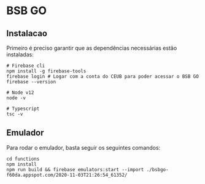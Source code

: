 # BSB GO

## Instalacao
Primeiro é preciso garantir que as dependências necessárias estão instaladas:

``` shell
# Firebase cli
npm install -g firebase-tools
firebase login # Logar com a conta do CEUB para poder acessar o BSB GO
firebase --version

# Node v12
node -v

# Typescript
tsc -v
```

## Emulador
Para rodar o emulador, basta seguir os seguintes comandos:

```shell
cd functions
npm install
npm run build && firebase emulators:start --import ./bsbgo-f60da.appspot.com/2020-11-03T21:26:54_61352/
```

